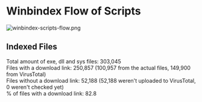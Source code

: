# Winbindex Flow of Scripts

![winbindex-scripts-flow.png](winbindex-scripts-flow.png)

## Indexed Files

<!--FileStats-->
Total amount of exe, dll and sys files: 303,045  
Files with a download link: 250,857 (100,957 from the actual files, 149,900 from VirusTotal)  
Files without a download link: 52,188 (52,188 weren't uploaded to VirusTotal, 0 weren't checked yet)  
% of files with a download link: 82.8  
<!--/FileStats-->
